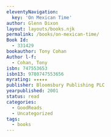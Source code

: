 ```yaml
---
eleventyNavigation:
  key: 'On Mexican Time'
author: Glenn Dixon
layout: layouts/books.njk
permalink: /books/on-mexican-time/
Book Id:
  - 331429
bookauthor: Tony Cohan
Author l-f:
  - Cohan, Tony
isbn: 747553653
isbn13: 9780747553656
myrating: ★★★★★
publisher: Bloomsbury Publishing PLC
yearpublished: 2001
status: read
categories:
  - GoodReads
  - Uncategorized
tags:
  - books
---
```

